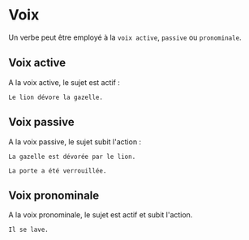 # Voix

Un verbe peut être employé à la `voix active`, `passive` ou `pronominale`.

## Voix active

A la voix active, le sujet est actif :

```text
Le lion dévore la gazelle.
```

## Voix passive

A la voix passive, le sujet subit l'action :

```text
La gazelle est dévorée par le lion.

La porte a été verrouillée.
```

## Voix pronominale

A la voix pronominale, le sujet est actif et subit l'action.

```text
Il se lave.
```
